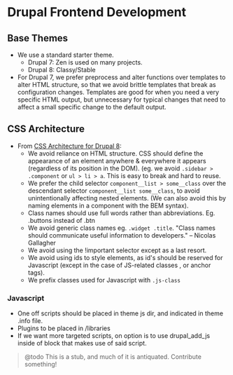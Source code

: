 # Drupal Frontend Development

## Base Themes

* We use a standard starter theme.
    * Drupal 7: Zen is used on many projects.
    * Drupal 8: Classy/Stable
* For Drupal 7, we prefer preprocess and alter functions over templates to alter HTML structure, so that we avoid brittle templates that break as configuration changes. Templates are good for when you need a very specific HTML output, but unnecessary for typical changes that need to affect a small specific change to the default output.

## CSS Architecture

* From [CSS Architecture for Drupal 8](https://www.drupal.org/docs/develop/standards/css/css-architecture-for-drupal-8):
    * We avoid reliance on HTML structure. CSS should define the appearance of an element anywhere & everywhere it appears (regardless of its position in the DOM). (eg. we avoid `.sidebar > .component` or `ul > li > a`. This is easy to break and hard to reuse.
    * We prefer the child selector `component__list > some__class` over the descendant selector `component__list some__class`, to avoid unintentionally affecting nested elements. (We can also avoid this by naming elements in a component with the BEM syntax).
    * Class names should use full words rather than abbreviations. Eg. .buttons instead of .btn
    * We avoid generic class names eg. `.widget .title`. "Class names should communicate useful information to developers." – Nicolas Gallagher
    * We avoid using the !important selector except as a last resort.
    * We avoid using ids to style elements, as id's should be reserved for Javascript (except in the case of JS-related classes , or anchor tags).
    * We prefix classes used for Javascript with `.js-class`

### Javascript

* One off scripts should be placed in theme js dir, and indicated in theme .info file.
* Plugins to be placed in /libraries
* If we want more targeted scripts, on option is to use drupal_add_js inside of block that makes use of said script.

> @todo This is a stub, and much of it is antiquated. Contribute something!
